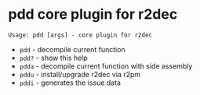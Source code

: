 <!-- TITLE: pdd -->

# pdd core plugin for r2dec
```
Usage: pdd [args] - core plugin for r2dec
```

- `pdd`   - decompile current function
- `pdd?`  - show this help
- `pdda`  - decompile current function with side assembly
- `pddu`  - install/upgrade r2dec via r2pm
- `pddi`  - generates the issue data


<p hidden>pdd pdd? pdda pddu pddi</p>
